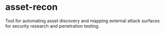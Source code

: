 # asset-recon
Tool for automating asset discovery and mapping external attack surfaces for security research and penetration testing.
